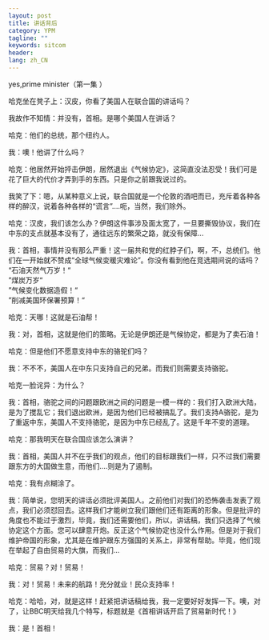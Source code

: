 ```yaml
---
layout: post
title: 讲话背后
category: YPM
tagline: ""
keywords: sitcom
header:
lang: zh_CN 
---
```


<p>yes,prime minister（第一集 ）</p>

<p>哈克坐在凳子上：汉皮，你看了美国人在联合国的讲话吗？</p>

<p>我故作不知情：并没有，首相。是哪个美国人在讲话？</p>

<p>哈克：他们的总统，那个纽约人。</p>

<p>我：噢！他讲了什么吗？</p>

<p>哈克：他居然开始抨击伊朗，居然退出《气候协定》，这简直没法忍受！我们可是花了巨大的代价才弄到手的东西。只是你之前跟我说过的。</p>

<p>我笑了下：嗯，从某种意义上说，联合国就是一个伦敦的酒吧而已，充斥着各种各样的醉汉，说着各种各样的“谎言”....呃，当然，我们除外。</p>

<p>哈克：汉皮，我们该怎么办？伊朗这件事涉及面太宽了，一旦要撕毁协议，我们在中东的支点就基本没有了，通往远东的繁荣之路，就没有保障...</p>

<p>我：首相，事情并没有那么严重！这一届共和党的红脖子们，啊，不，总统们。他们在一开始就不赞成“全球气候变暖灾难论”。你没有看到他在竞选期间说的话吗？<br>“石油天然气万岁！“<br>”煤炭万岁“<br>”气候变化数据造假！“<br>”削减美国环保署预算！“</p>

<p>哈克：天哪！这就是石油帮！</p>

<p>我：对，首相，这就是他们的策略。无论是伊朗还是气候协定，都是为了卖石油！</p>

<p>哈克：但是他们不愿意支持中东的骆驼们吗？</p>

<p>我：不不不，美国人在中东只支持自己的兄弟。而我们则需要支持骆驼。</p>

<p>哈克一脸诧异：为什么？</p>

<p>我：首相，骆驼之间的问题跟欧洲之间的问题是一模一样的：我们打入欧洲大陆，是为了搅乱它；我们退出欧洲，是因为他们已经被搞乱了。我们支持A骆驼，是为了重返中东，美国人不支持骆驼，是因为中东已经乱了。这是千年不变的道理。</p>

<p>哈克：那我明天在联合国应该怎么演讲？</p>

<p>我：首相，美国人并不在乎我们的观点，他们的目标跟我们一样，只不过我们需要跟东方的大国做生意，而他们....则是为了遏制。</p>

<p>哈克：我有点糊涂了。</p>

<p>我：简单说，您明天的讲话必须批评美国人。之前他们对我们的恐怖袭击发表了观点，我们必须怼回去。这样我们才能树立我们跟他们还有距离的形象。但是批评的角度也不能过于激烈，毕竟，我们还需要他们，所以，讲话稿，我们只选择了气候协定这个方面。您可以肆意开炮。反正这个气候协定也没什么作用。但是对于我们维护帝国的形象，尤其是在维护跟东方强国的关系上，非常有帮助。毕竟，他们现在举起了自由贸易的大旗，而我们...</p>

<p>哈克：贸易？对！贸易！</p>

<p>我：对！贸易！未来的航路！充分就业！民众支持率！</p>

<p>哈克：哈哈，对，就是这样！赶紧把讲话稿给我，我一定要好好发挥一下。噢，对了，让BBC明天给我几个特写，标题就是《首相讲话开启了贸易新时代！》</p>

<p>我：是！首相！</p>

